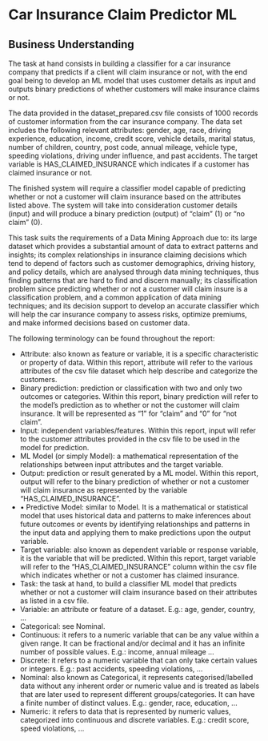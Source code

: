 # Car Insurance Claim Predictor ML  

## Business Understanding  

The task at hand consists in building a classifier for a car insurance company that predicts if a client will claim insurance or not, with the end goal being to develop an ML model that uses customer details as input and outputs binary predictions of whether customers will make insurance claims or not.  

The data provided in the dataset_prepared.csv file consists of 1000 records of customer information from the car insurance company. The data set includes the following relevant attributes: gender, age, race, driving experience, education, income, credit score, vehicle details, marital status, number of children, country, post code, annual mileage, vehicle type, speeding violations, driving under influence, and past accidents. The target variable is HAS_CLAIMED_INSURANCE which indicates if a customer has claimed insurance or not.  

The finished system will require a classifier model capable of predicting whether or not a customer will claim insurance based on the attributes listed above. The system will take into consideration customer details (input) and will produce a binary prediction (output) of “claim” (1) or “no claim” (0). 

This task suits the requirements of a Data Mining Approach due to: its large dataset which provides a substantial amount of data to extract patterns and insights; its complex relationships in insurance claiming decisions which tend to depend of factors such as customer demographics, driving history, and policy details, which are analysed through data mining techniques, thus finding patterns that are hard to find and discern manually; its classification problem since predicting whether or not a customer will claim insure is a classification problem, and a common application of data mining techniques; and its decision support to develop an accurate classifier which will help the car insurance company to assess risks, optimize premiums, and make informed decisions based on customer data.   

The following terminology can be found throughout the report:  

- Attribute: also known as feature or variable, it is a specific characteristic or property of data. Within this report, attribute will refer to the various attributes of the csv file dataset which help describe and categorize the customers.
- Binary prediction: prediction or classification with two and only two outcomes or categories. Within this report, binary prediction will refer to the model’s prediction as to whether or not the customer will claim insurance. It will be represented as “1” for “claim” and “0” for “not claim”.
- Input: independent variables/features. Within this report, input will refer to the customer attributes provided in the csv file to be used in the model for prediction.
- ML Model (or simply Model): a mathematical representation of the relationships between input attributes and the target variable.
- Output: prediction or result generated by a ML model. Within this report, output will refer to the binary prediction of whether or not a customer will claim insurance as represented by the variable “HAS_CLAIMED_INSURANCE”.
- •	Predictive Model: similar to Model. It is a mathematical or statistical model that uses historical data and patterns to make inferences about future outcomes or events by identifying relationships and patterns in the input data and applying them to make predictions upon the output variable.
- Target variable: also known as dependent variable or response variable, it is the variable that will be predicted. Within this report, target variable will refer to the “HAS_CLAIMED_INSURANCE” column within the csv file which indicates whether or not a customer has claimed insurance.
- Task: the task at hand, to build a classifier ML model that predicts whether or not a customer will claim insurance based on their attributes as listed in a csv file.
- Variable: an attribute or feature of a dataset. E.g.: age, gender, country, ... 
-   Categorical: see Nominal.
-   Continuous: it refers to a numeric variable that can be any value within a given range. It can be fractional and/or decimal and it has an infinite number of possible values. E.g.: income, annual mileage …
-   Discrete: it refers to a numeric variable that can only take certain values or integers. E.g.: past accidents, speeding violations, …
-   Nominal: also known as Categorical, it represents categorised/labelled data without any inherent order or numeric value and is treated as labels that are later used to represent different groups/categories. It can have a finite number of distinct values. E.g.: gender, race, education, …
-   Numeric: it refers to data that is represented by numeric values, categorized into continuous and discrete variables. E.g.: credit score, speed violations, …





